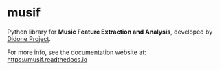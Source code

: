 # musif

Python library for **Music Feature Extraction and Analysis**, developed by [Didone Project](https://didone.eu/). 

For more info, see the documentation website at: https://musif.readthedocs.io
